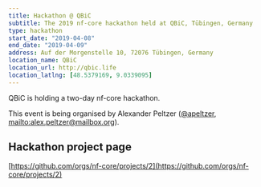 ```yaml
---
title: Hackathon @ QBiC
subtitle: The 2019 nf-core hackathon held at QBiC, Tübingen, Germany
type: hackathon
start_date: "2019-04-08"
end_date: "2019-04-09"
address: Auf der Morgenstelle 10, 72076 Tübingen, Germany
location_name: QBiC
location_url: http://qbic.life
location_latlng: [48.5379169, 9.0339095]
---
```


QBiC is holding a two-day nf-core hackathon.

This event is being organised by Alexander Peltzer ([@apeltzer](https://github.com/apeltzer), [mailto:alex.peltzer@mailbox.org](alex.peltzer@mailbox.org)).

## Hackathon project page
[https://github.com/orgs/nf-core/projects/2](https://github.com/orgs/nf-core/projects/2)
